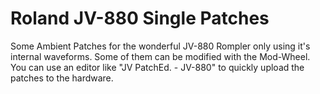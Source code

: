 # Roland JV-880 Single Patches

Some Ambient Patches for the wonderful JV-880 Rompler only using it's internal waveforms. Some of them can be modified with the Mod-Wheel. You can use an editor like "JV PatchEd. - JV-880" to quickly upload the patches to the hardware.
